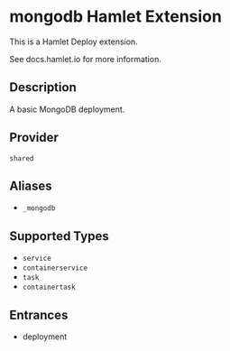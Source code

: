 # mongodb Hamlet Extension

This is a Hamlet Deploy extension.

See docs.hamlet.io for more information.

## Description
<!-- provide a summary of the purpose and use-case for your extension -->
A basic MongoDB deployment.

## Provider
<!-- the associated Hamlet Plugin Provider required -->
`shared`

## Aliases
<!-- list any aliases that this Extension may be used as -->
- `_mongodb`

## Supported Types
<!-- List of component types that can be extended -->
- `service`
- `containerservice`
- `task`
- `containertask`

## Entrances
<!-- List of entrances that this extension supports -->
- deployment